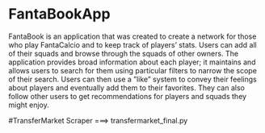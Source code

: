 # FantaBookApp
FantaBook is an application that was created to create a network for those
who play FantaCalcio and to keep track of players’ stats. Users can add all of
their squads and browse through the squads of other owners. The application
provides broad information about each player; it maintains and allows users
to search for them using particular filters to narrow the scope of their search.
Users can then use a ”like” system to convey their feelings about players and
eventually add them to their favorites. They can also follow other users to get
recommendations for players and squads they might enjoy.

#TransferMarket Scraper 
===> transfermarket_final.py
